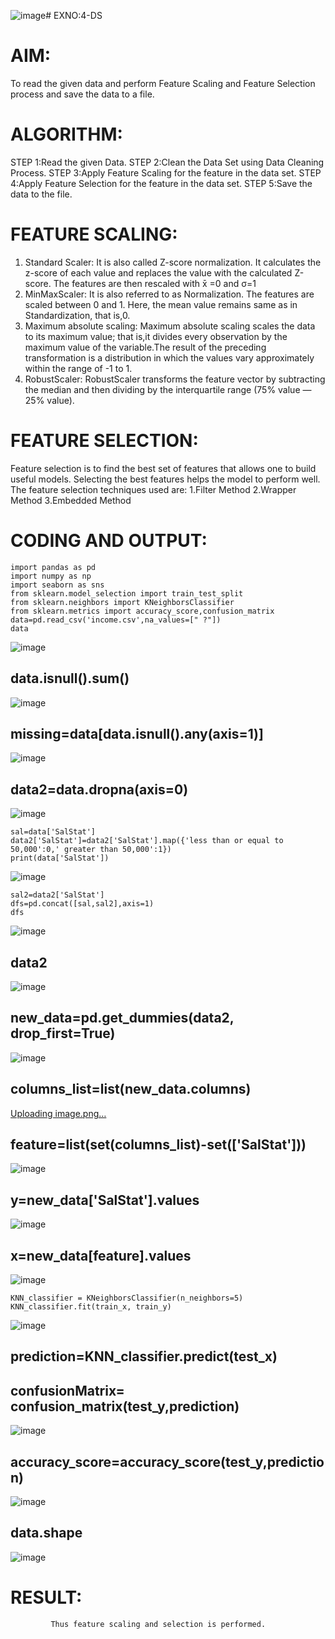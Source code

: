 ![image](https://github.com/user-attachments/assets/ef6cdf21-1863-449a-b624-57bcba3edc6d)# EXNO:4-DS
# AIM:
To read the given data and perform Feature Scaling and Feature Selection process and save the
data to a file.

# ALGORITHM:
STEP 1:Read the given Data.
STEP 2:Clean the Data Set using Data Cleaning Process.
STEP 3:Apply Feature Scaling for the feature in the data set.
STEP 4:Apply Feature Selection for the feature in the data set.
STEP 5:Save the data to the file.

# FEATURE SCALING:
1. Standard Scaler: It is also called Z-score normalization. It calculates the z-score of each value and replaces the value with the calculated Z-score. The features are then rescaled with x̄ =0 and σ=1
2. MinMaxScaler: It is also referred to as Normalization. The features are scaled between 0 and 1. Here, the mean value remains same as in Standardization, that is,0.
3. Maximum absolute scaling: Maximum absolute scaling scales the data to its maximum value; that is,it divides every observation by the maximum value of the variable.The result of the preceding transformation is a distribution in which the values vary approximately within the range of -1 to 1.
4. RobustScaler: RobustScaler transforms the feature vector by subtracting the median and then dividing by the interquartile range (75% value — 25% value).

# FEATURE SELECTION:
Feature selection is to find the best set of features that allows one to build useful models. Selecting the best features helps the model to perform well.
The feature selection techniques used are:
1.Filter Method
2.Wrapper Method
3.Embedded Method

# CODING AND OUTPUT:
```
import pandas as pd
import numpy as np
import seaborn as sns
from sklearn.model_selection import train_test_split
from sklearn.neighbors import KNeighborsClassifier
from sklearn.metrics import accuracy_score,confusion_matrix
data=pd.read_csv('income.csv',na_values=[" ?"])
data
```
![image](https://github.com/user-attachments/assets/3192b6e7-1eb9-4ac1-85b4-f5417848e086)
## data.isnull().sum()
![image](https://github.com/user-attachments/assets/a2a99638-3674-4811-8b2c-bfe706208470)
## missing=data[data.isnull().any(axis=1)]
![image](https://github.com/user-attachments/assets/c934dd42-b2e3-4c62-b950-5f2758e72f18)
## data2=data.dropna(axis=0)
![image](https://github.com/user-attachments/assets/842c9617-1bf8-4951-af1e-8c32dad924c7)
```
sal=data['SalStat']
data2['SalStat']=data2['SalStat'].map({'less than or equal to 50,000':0,' greater than 50,000':1})
print(data['SalStat'])
```
![image](https://github.com/user-attachments/assets/5b23bbc9-16b7-48c4-ba8d-3da0e22b6cc8)
```
sal2=data2['SalStat']
dfs=pd.concat([sal,sal2],axis=1)
dfs
```
![image](https://github.com/user-attachments/assets/ffc52e47-4e82-494e-85a6-a58d4ebd4181)
## data2
![image](https://github.com/user-attachments/assets/852962e9-ad3b-4eb8-b1ac-10410f365115)
## new_data=pd.get_dummies(data2, drop_first=True)
![image](https://github.com/user-attachments/assets/70ff8c0c-edcc-4cb3-8790-345f81e4ee2a)
## columns_list=list(new_data.columns)
[Uploading image.png…]()
## feature=list(set(columns_list)-set(['SalStat']))
![image](https://github.com/user-attachments/assets/45084b09-b2e3-42e8-a56f-05b20ccd3181)
## y=new_data['SalStat'].values
![image](https://github.com/user-attachments/assets/23a6b443-990a-4bfe-89e0-b4ddb9fc9421)
## x=new_data[feature].values
![image](https://github.com/user-attachments/assets/6240a7a7-58aa-4d41-bc66-6f9302eec6d2)
```
KNN_classifier = KNeighborsClassifier(n_neighbors=5)
KNN_classifier.fit(train_x, train_y)
```
![image](https://github.com/user-attachments/assets/7397ec7b-d9c5-4e60-b29c-2ab6a19c4a70)
## prediction=KNN_classifier.predict(test_x)
## confusionMatrix= confusion_matrix(test_y,prediction)
![image](https://github.com/user-attachments/assets/37a80b7b-3214-48d1-9a4c-d59e8756908d)
## accuracy_score=accuracy_score(test_y,prediction)
![image](https://github.com/user-attachments/assets/21a6b858-83a4-40e0-9114-649512e24123)
## data.shape
![image](https://github.com/user-attachments/assets/dc1ac30f-a6d1-4278-b83d-8984b1bdf534)

# RESULT:
             Thus feature scaling and selection is performed.
